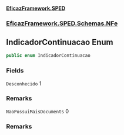 #### [EficazFramework.SPED](EficazFrameworkSPED.md 'EficazFramework SPED')
### [EficazFramework.SPED.Schemas.NFe](EficazFramework.SPED.Schemas.NFe.md 'EficazFramework.SPED.Schemas.NFe')

## IndicadorContinuacao Enum

```csharp
public enum IndicadorContinuacao
```
### Fields

<a name='EficazFramework.SPED.Schemas.NFe.IndicadorContinuacao.Desconhecido'></a>

`Desconhecido` 1

### Remarks

<a name='EficazFramework.SPED.Schemas.NFe.IndicadorContinuacao.NaoPossuiMaisDocuments'></a>

`NaoPossuiMaisDocuments` 0

### Remarks